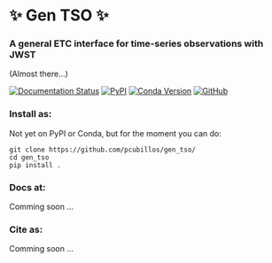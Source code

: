 # ✨ Gen TSO ✨
### A general ETC interface for time-series observations with JWST

(Almost there...)

<!--
[![Tests](https://github.com/pcubillos/gen_tso/actions/workflows/python-package.yml/badge.svg?branch=master)](https://github.com/pcubillos/gen_tso/actions/workflows/python-package.yml)
-->
[![Documentation Status](https://readthedocs.org/projects/gen_tso/badge/?version=latest)](https://gen_tso.readthedocs.io/en/latest/?badge=latest)
[![PyPI](https://img.shields.io/pypi/v/gen_tso.svg)](https://pypi.org/project/gen_tso)
[![Conda Version](https://img.shields.io/conda/vn/conda-forge/gen_tso.svg)](https://anaconda.org/conda-forge/gen_tso)
[![GitHub](https://img.shields.io/github/license/pcubillos/gen_tso.svg?color=blue)](https://github.com/pcubillos/gen_tso/blob/master/LICENSE)

### Install as:

Not yet on PyPI or Conda, but for the moment you can do:
```
git clone https://github.com/pcubillos/gen_tso/
cd gen_tso
pip install .
```

### Docs at:

Comming soon ...

### Cite as:

Comming soon ...
